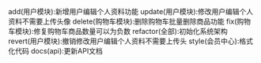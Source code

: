 add(用户模块):新增用户编辑个人资料功能
update(用户模块):修改用户编辑个人资料不需要上传头像
delete(购物车模块):删除购物车批量删除商品功能
fix(购物车模块):修复购物车商品数量可以为负数
refactor(全部):初始化系统架构
revert(用户模块):撤销修改用户编辑个人资料不需要上传头
style(会员中心):格式化代码 
docs(api):更新API文档
